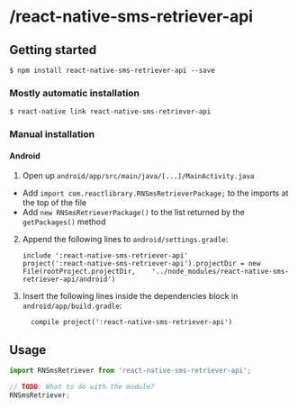 
# /react-native-sms-retriever-api

## Getting started

`$ npm install react-native-sms-retriever-api --save`

### Mostly automatic installation

`$ react-native link react-native-sms-retriever-api`

### Manual installation


<!-- #### iOS  Not Required

1. In XCode, in the project navigator, right click `Libraries` ➜ `Add Files to [your project's name]`
2. Go to `node_modules` ➜ `react-native-sms-retriever` and add `RNSmsRetriever.xcodeproj`
3. In XCode, in the project navigator, select your project. Add `libRNSmsRetriever.a` to your project's `Build Phases` ➜ `Link Binary With Libraries`
4. Run your project (`Cmd+R`)< -->

#### Android

1. Open up `android/app/src/main/java/[...]/MainActivity.java`
  - Add `import com.reactlibrary.RNSmsRetrieverPackage;` to the imports at the top of the file
  - Add `new RNSmsRetrieverPackage()` to the list returned by the `getPackages()` method
2. Append the following lines to `android/settings.gradle`:
  	```
  	include ':react-native-sms-retriever-api'
  	project(':react-native-sms-retriever-api').projectDir = new File(rootProject.projectDir, 	'../node_modules/react-native-sms-retriever-api/android')
  	```
3. Insert the following lines inside the dependencies block in `android/app/build.gradle`:
  	```
      compile project(':react-native-sms-retriever-api')
  	```

## Usage
```javascript
import RNSmsRetriever from 'react-native-sms-retriever-api';

// TODO: What to do with the module?
RNSmsRetriever;
```
  
